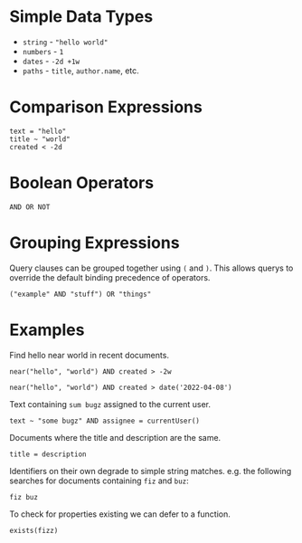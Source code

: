 # Simple Data Types

 * `string` - `"hello world"`
 * `numbers` - `1`
 * `dates` - `-2d +1w`
 * `paths` - `title`, `author.name`, etc.

# Comparison Expressions

```
text = "hello"
title ~ "world"
created < -2d
```

# Boolean Operators

```
AND OR NOT
```

# Grouping Expressions

Query clauses can be grouped together using `(` and `)`. This allows querys to
override the default binding precedence of operators.

```
("example" AND "stuff") OR "things"
```

# Examples

Find hello near world in recent documents.

```
near("hello", "world") AND created > -2w
```

```
near("hello", "world") AND created > date('2022-04-08')
```

Text containing `sum bugz` assigned to the current user.

```
text ~ "some bugz" AND assignee = currentUser()
```

Documents where the title and description are the same.

```
title = description
```

Identifiers on their own degrade to simple string matches. e.g. the following
searches for documents containing `fiz` and `buz`:

```
fiz buz
```

To check for properties existing we can defer to a function.

```
exists(fizz)
```
